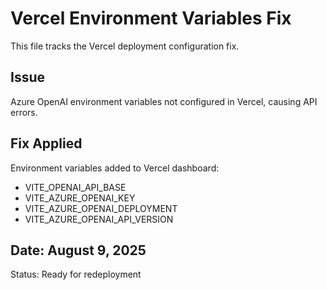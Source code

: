 # Vercel Environment Variables Fix

This file tracks the Vercel deployment configuration fix.

## Issue
Azure OpenAI environment variables not configured in Vercel, causing API errors.

## Fix Applied
Environment variables added to Vercel dashboard:
- VITE_OPENAI_API_BASE
- VITE_AZURE_OPENAI_KEY  
- VITE_AZURE_OPENAI_DEPLOYMENT
- VITE_AZURE_OPENAI_API_VERSION

## Date: August 9, 2025
Status: Ready for redeployment
